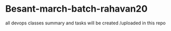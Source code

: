 # Besant-march-batch-rahavan20
all devops classes summary and tasks will be created /uploaded in  this repo
